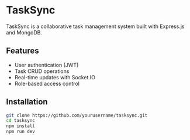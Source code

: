 # TaskSync

TaskSync is a collaborative task management system built with Express.js and MongoDB.

## Features
- User authentication (JWT)
- Task CRUD operations
- Real-time updates with Socket.IO
- Role-based access control

## Installation
```sh
git clone https://github.com/yourusername/tasksync.git
cd tasksync
npm install
npm run dev
